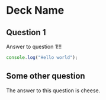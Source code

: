 # Deck Name

## Question 1

Answer to question 1!!!

```js
console.log("Hello world");
```

## Some other question

The answer to this question is cheese.

